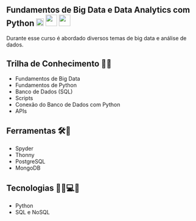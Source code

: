 ##  Fundamentos de Big Data e Data Analytics com Python <img src="https://upload.wikimedia.org/wikipedia/commons/8/8c/SENAI_S%C3%A3o_Paulo_logo.png" height="20"> <img src="https://upload.wikimedia.org/wikipedia/commons/thumb/c/c3/Python-logo-notext.svg/1869px-Python-logo-notext.svg.png" height="30"> <img src="https://upload.wikimedia.org/wikipedia/commons/8/87/Sql_data_base_with_logo.png" height="30">

Durante esse curso é abordado diversos temas de big data e análise de dados.

## Trilha de Conhecimento 🚵‍♂️
- Fundamentos de Big Data
- Fundamentos de Python
- Banco de Dados (SQL)
- Scripts
- Conexão do Banco de Dados com Python
- APIs

## Ferramentas 🛠🧰
- Spyder
- Thonny
- PostgreSQL
- MongoDB

## Tecnologias 👨‍💻💻💾
- Python
- SQL e NoSQL
